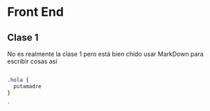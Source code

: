 # Front End
## Clase 1

No es realmente la clase 1 pero está bien chido usar MarkDown para escribir cosas así

``` CSS

.hola {
  putamadre
}

`
